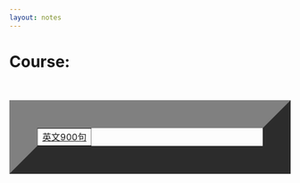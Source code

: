 ```yaml
---
layout: notes
---
```


<h1 class="about__title">Course:</h1>
<table width="400" border="50">
<tr>
    <td><a href="/_posts/2017-01-06-900.md" target="_blank">英文900句</a></td>
</tr>
</table>
